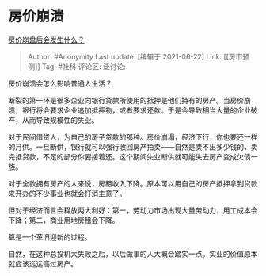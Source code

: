 # 房价崩溃
[房价崩盘后会发生什么？](https://www.zhihu.com/question/279514129/answer/477712733)

> Author: #Anonymity
> Last update: [编辑于 2021-06-22]
> Link: [[房市预测]]
> Tag: #社科
> 评论区:
> 泛讨论:

房价崩溃会怎么影响普通人生活？

断裂的第一环是很多企业向银行贷款所使用的抵押是他们持有的房产。当房价崩溃，银行将会要求企业追加抵押物，或者要求还款。于是会导致相当大量的企业破产，从而导致规模性的失业。

对于民间借贷人，为自己的房子贷款的那种。房价崩塌，经济下行，你也要还一样的月供。一旦断供，银行就可以强行收回房产拍卖——自然是卖不出多少钱的，卖完抵贷款，不足的部分你要接着还。这个期间失业断供就可能失去房产变成欠债一族。

对于全款拥有房产的人来说，房租收入下降。原本可以用自己的房产抵押拿到贷款来开办的不少事业也就会打消主意了。

但对于经济而言会释放两大利好：第一，劳动力市场出现大量劳动力，用工成本会下降；第二，商业用地房租会下降。

算是一个革旧迎新的过程。

自然，在这种总投机大失败之后，以后做事的人大概会踏实一点。实业的价值原本就应该远远高过房产。
